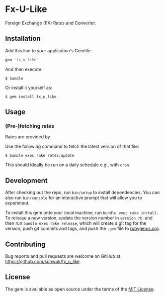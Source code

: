 # Fx-U-Like

Foreign Exchange (FX) Rates and Converter.

## Installation

Add this line to your application's Gemfile:

```ruby
gem 'fx_u_like'
```

And then execute:

    $ bundle

Or install it yourself as:

    $ gem install fx_u_like

## Usage

### (Pre-)fetching rates

Rates are provided by

Use the following command to fetch the latest version of that file:

```shell
$ bundle exec rake rates:update
```

This should ideally be run on a daily schedule e.g., with `cron`

## Development

After checking out the repo, run `bin/setup` to install dependencies. You can also run `bin/console` for an interactive prompt that will allow you to experiment.

To install this gem onto your local machine, run `bundle exec rake install`. To release a new version, update the version number in `version.rb`, and then run `bundle exec rake release`, which will create a git tag for the version, push git commits and tags, and push the `.gem` file to [rubygems.org](https://rubygems.org).

## Contributing

Bug reports and pull requests are welcome on GitHub at https://github.com/schwuk/fx_u_like.


## License

The gem is available as open source under the terms of the [MIT License](http://opensource.org/licenses/MIT).
